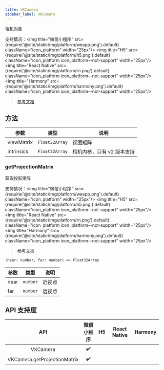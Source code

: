 ```yaml
---
title: VKCamera
sidebar_label: VKCamera
---
```


相机对象

支持情况：<img title="微信小程序" src={require('@site/static/img/platform/weapp.png').default} className="icon_platform" width="25px"/> <img title="H5" src={require('@site/static/img/platform/h5.png').default} className="icon_platform icon_platform--not-support" width="25px"/> <img title="React Native" src={require('@site/static/img/platform/rn.png').default} className="icon_platform icon_platform--not-support" width="25px"/> <img title="Harmony" src={require('@site/static/img/platform/harmony.png').default} className="icon_platform icon_platform--not-support" width="25px"/>

> [参考文档](https://developers.weixin.qq.com/miniprogram/dev/api/ai/visionkit/VKCamera.html)

## 方法

| 参数 | 类型 | 说明 |
| --- | --- | --- |
| viewMatrix | `Float32Array` | 视图矩阵 |
| intrinsics | `Float32Array` | 相机内参，只有 v2 版本支持 |

### getProjectionMatrix

获取投影矩阵

支持情况：<img title="微信小程序" src={require('@site/static/img/platform/weapp.png').default} className="icon_platform" width="25px"/> <img title="H5" src={require('@site/static/img/platform/h5.png').default} className="icon_platform icon_platform--not-support" width="25px"/> <img title="React Native" src={require('@site/static/img/platform/rn.png').default} className="icon_platform icon_platform--not-support" width="25px"/> <img title="Harmony" src={require('@site/static/img/platform/harmony.png').default} className="icon_platform icon_platform--not-support" width="25px"/>

> [参考文档](https://developers.weixin.qq.com/miniprogram/dev/api/ai/visionkit/VKCamera.getProjectionMatrix.html)

```tsx
(near: number, far: number) => Float32Array
```

| 参数 | 类型 | 说明 |
| --- | --- | --- |
| near | `number` | 近视点 |
| far | `number` | 远视点 |

## API 支持度

| API | 微信小程序 | H5 | React Native | Harmony |
| :---: | :---: | :---: | :---: | :---: |
| VKCamera | ✔️ |  |  |  |
| VKCamera.getProjectionMatrix | ✔️ |  |  |  |
